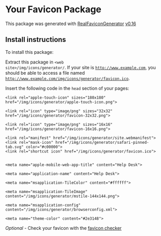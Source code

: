# Your Favicon Package

This package was generated with [RealFaviconGenerator](https://realfavicongenerator.net/) [v0.16](https://realfavicongenerator.net/change_log#v0.16)

##  Install instructions

To install this package:

Extract this package in <code>&lt;web site&gt;/img/icons/generator/</code>. If your site is <code>http://www.example.com</code>, you should be able to access a file named <code>http://www.example.com/img/icons/generator/favicon.ico</code>.

Insert the following code in the `head` section of your pages:
    <!-- This content can be found in the docusaurus.config.js file -->
    
    <link rel="apple-touch-icon" sizes="180x180" href="/img/icons/generator/apple-touch-icon.png">

    <link rel="icon" type="image/png" sizes="32x32" href="/img/icons/generator/favicon-32x32.png">

    <link rel="icon" type="image/png" sizes="16x16" href="/img/icons/generator/favicon-16x16.png">

    <link rel="manifest" href="/img/icons/generator/site.webmanifest">
    <link rel="mask-icon" href="/img/icons/generator/safari-pinned-tab.svg" color="#c00000">
    <link rel="shortcut icon" href="/img/icons/generator/favicon.ico">


    <meta name="apple-mobile-web-app-title" content="Help Desk">

    <meta name="application-name" content="Help Desk">

    <meta name="msapplication-TileColor" content="#ffffff">

    <meta name="msapplication-TileImage" content="/img/icons/generator/mstile-144x144.png">

    <meta name="msapplication-config" content="/img/icons/generator/browserconfig.xml">

    <meta name="theme-color" content="#2e3148">

*Optional* - Check your favicon with the [favicon checker](https://realfavicongenerator.net/favicon_checker)